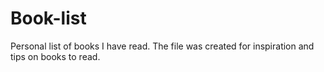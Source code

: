# Book-list
Personal list of books I have read. The file was created for inspiration and tips on books to read.
